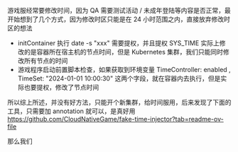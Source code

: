 
游戏服经常要修改时间，因为 QA 需要测试活动 / 未成年登陆等内容是否正常，最开始想到了几个方式，因为修改时区只能是在 24 小时范围之内，直接放弃修改时区的想法
- initContainer 执行 date -s "xxx" 需要提权，并且提权 SYS_TIME 实际上修改的是容器所在宿主机的节点时间，但是 Kubernetes 集群，我们只能同时修改所有节点的时间
- 游戏程序启动前置脚本检查，如果获取到环境变量 TimeController: enabled , TimeSet: "2024-01-01 10:00:30" 这两个字段，就在容器内去执行，但是实际也要提权，修改了节点时间

所以综上所述，并没有好方法，只能开个新集群，给时间服用，后来发现了下面的工具，只需要加 annotation 就可以，是真好用
https://github.com/CloudNativeGame/fake-time-injector?tab=readme-ov-file

那么我们